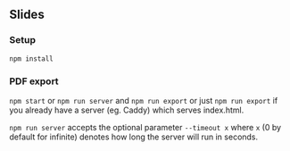 ## Slides

### Setup
`npm install`

### PDF export
`npm start` or `npm run server` and `npm run export` or just `npm run export` if you already have a server (eg. Caddy) which serves index.html.

`npm run server` accepts the optional parameter `--timeout x` where `x` (0 by default for infinite) denotes how long the server will run in seconds.
